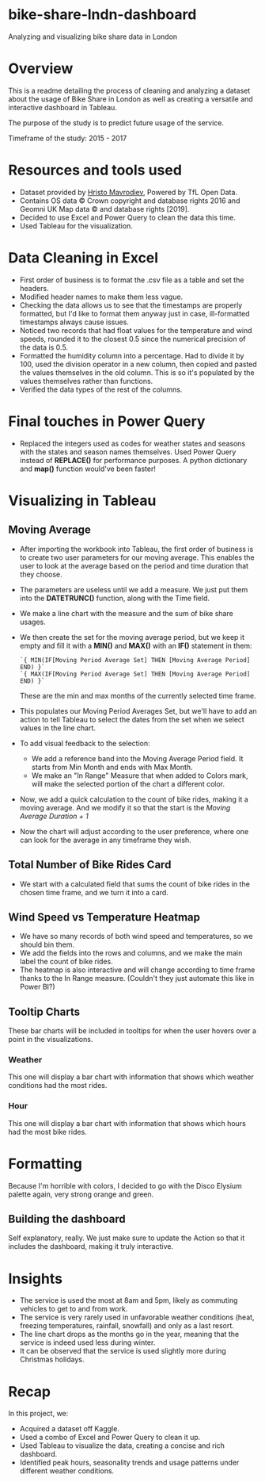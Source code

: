 # bike-share-lndn-dashboard
 Analyzing and visualizing bike share data in London

# Overview
This is a readme detailing the process of cleaning and analyzing a dataset about the usage of Bike Share in London as well as creating a versatile and interactive dashboard in Tableau.

The purpose of the study is to predict future usage of the service.

Timeframe of the study: 2015 - 2017
# Resources and tools used
- Dataset provided by [Hristo Mavrodiev](https://www.kaggle.com/hmavrodiev), Powered by TfL Open Data.
- Contains OS data © Crown copyright and database rights 2016 and Geomni UK Map data © and database rights [2019].
- Decided to use Excel and Power Query to clean the data this time.
- Used Tableau for the visualization.

# Data Cleaning in Excel
- First order of business is to format the .csv file as a table and set the headers.
- Modified header names to make them less vague.
- Checking the data allows us to see that the timestamps are properly formatted, but I'd like to format them anyway just in case, ill-formatted timestamps always cause issues.
- Noticed two records that had float values for the temperature and wind speeds, rounded it to the closest 0.5 since the numerical precision of the data is 0.5.
- Formatted the humidity column into a percentage. Had to divide it by 100, used the division operator in a new column, then copied and pasted the values themselves in the old column. This is so it's populated by the values themselves rather than functions.
- Verified the data types of the rest of the columns.


# Final touches in Power Query
- Replaced the integers used as codes for weather states and seasons with the states and season names themselves. Used Power Query instead of **REPLACE()** for performance purposes. A python dictionary and **map()** function would've been faster!


# Visualizing in Tableau
## Moving Average
- After importing the workbook into Tableau, the first order of business is to create two user parameters for our moving average. This enables the user to look at the average based on the period and time duration that they choose. 

- The parameters are useless until we add a measure. We just put them into the **DATETRUNC()** function, along with the Time field.

- We make a line chart with the measure and the sum of bike share usages.

- We then create the set for the moving average period, but we keep it empty and fill it with a **MIN()** and **MAX()** with an **IF()** statement in them:
        
      `{ MIN(IF[Moving Period Average Set] THEN [Moving Average Period] END) }`
      `{ MAX(IF[Moving Period Average Set] THEN [Moving Average Period] END) }`
    These are the min and max months of the currently selected time frame.
- This populates our Moving Period Averages Set, but we'll have to add an action to tell Tableau to select the dates from the set when we select values in the line chart.

- To add visual feedback to the selection:
  - We add a reference band into the Moving Average Period field. It starts from Min Month and ends with Max Month.
  - We make an "In Range" Measure that when added to Colors mark, will make the selected portion of the chart a different color.
- Now, we add a quick calculation to the count of bike rides, making it a moving average. And we modify it so that the start is the *Moving Average Duration + 1*
- Now the chart will adjust according to the user preference, where one can look for the average in any timeframe they wish.

## Total Number of Bike Rides Card
- We start with a calculated field that sums the count of bike rides in the chosen time frame, and we turn it into a card.

## Wind Speed vs Temperature Heatmap
- We have so many records of both wind speed and temperatures, so we should bin them.
- We add the fields into the rows and columns, and we make the main label the count of bike rides.
- The heatmap is also interactive and will change according to time frame thanks to the In Range measure. (Couldn't they just automate this like in Power BI?)
## Tooltip Charts
These bar charts will be included in tooltips for when the user hovers over a point in the visualizations.
  ### Weather
  This one will display a bar chart with information that shows which weather conditions had the most rides.
  ### Hour
  This one will display a bar chart with information that shows which hours had the most bike rides.
# Formatting
Because I'm horrible with colors, I decided to go with the Disco Elysium palette again, very strong orange and green.

## Building the dashboard
Self explanatory, really. We just make sure to update the Action so that it includes the dashboard, making it truly interactive.

# Insights
- The service is used the most at 8am and 5pm, likely as commuting vehicles to get to and from work.
- The service is very rarely used in unfavorable weather conditions (heat, freezing temperatures, rainfall, snowfall) and only as a last resort.
- The line chart drops as the months go in the year, meaning that the service is indeed used less during winter.
- It can be observed that the service is used slightly more during Christmas holidays.

# Recap
In this project, we:
- Acquired a dataset off Kaggle.
- Used a combo of Excel and Power Query to clean it up.
- Used Tableau to visualize the data, creating a concise and rich dashboard.
- Identified peak hours, seasonality trends and usage patterns under different weather conditions.

